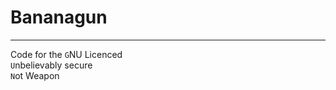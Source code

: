 # Bananagun
***
Code for the `G`NU Licenced<br>
             `U`nbelievably secure<br>
             `N`ot Weapon<br>
